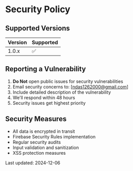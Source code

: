 # Security Policy

## Supported Versions

| Version | Supported          |
| ------- | ------------------ |
| 1.0.x   | :white_check_mark: |

## Reporting a Vulnerability

1. **Do Not** open public issues for security vulnerabilities
2. Email security concerns to: [ndas1262000@gmail.com]
3. Include detailed description of the vulnerability
4. We'll respond within 48 hours
5. Security issues get highest priority

## Security Measures
- All data is encrypted in transit
- Firebase Security Rules implementation
- Regular security audits
- Input validation and sanitization
- XSS protection measures

Last updated: 2024-12-06
